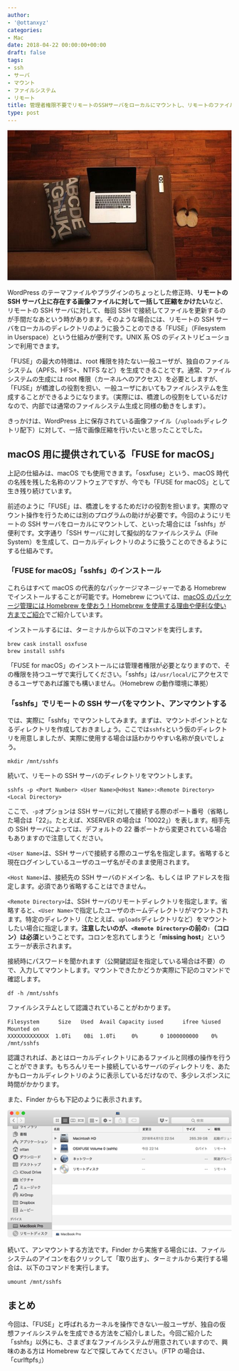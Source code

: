 ```yaml
---
author:
- '@ottanxyz'
categories:
- Mac
date: 2018-04-22 00:00:00+00:00
draft: false
tags:
- ssh
- サーバ
- マウント
- ファイルシステム
- リモート
title: 管理者権限不要でリモートのSSHサーバをローカルにマウントし、リモートのファイルを大量処理する
type: post
---
```


![](180422-5adc85507ced1.jpg)

WordPress のテーマファイルやプラグインのちょっとした修正時、**リモートの SSH サーバ上に存在する画像ファイルに対して一括して圧縮をかけたい**など、リモートの SSH サーバに対して、毎回 SSH で接続してファイルを更新するのが手間だなあという時があります。そのような場合には、リモートの SSH サーバをローカルのディレクトリのように扱うことのできる「FUSE」（Filesystem in Userspace）という仕組みが便利です。UNIX 系 OS のディストリビューションで利用できます。

「FUSE」の最大の特徴は、root 権限を持たない一般ユーザが、独自のファイルシステム（APFS、HFS+、NTFS など）を生成できることです。通常、ファイルシステムの生成には root 権限（カーネルへのアクセス）を必要としますが、「FUSE」が橋渡しの役割を担い、一般ユーザにおいてもファイルシステムを生成することができるようになります。（実際には、橋渡しの役割をしているだけなので、内部では通常のファイルシステム生成と同様の動きをします）。

きっかけは、WordPress 上に保存されている画像ファイル（`/uploads`ディレクトリ配下）に対して、一括で画像圧縮を行いたいと思ったことでした。

## macOS 用に提供されている「FUSE for macOS」

上記の仕組みは、macOS でも使用できます。「osxfuse」という、macOS 時代の名残を残した名称のソフトウェアですが、今でも「FUSE for macOS」として生き残り続けています。

前述のように「FUSE」は、橋渡しをするためだけの役割を担います。実際のマウント操作を行うためには別のプログラムの助けが必要です。今回のようにリモートの SSH サーバをローカルにマウントして、といった場合には「sshfs」が便利です。文字通り「SSH サーバに対して擬似的なファイルシステム（File System）を生成して、ローカルディレクトリのように扱うことのできるようにする仕組みです。

### 「FUSE for macOS」「sshfs」のインストール

これらはすべて macOS の代表的なパッケージマネージャーである Homebrew でインストールすることが可能です。Homebrew については、[macOS のパッケージ管理には Homebrew を使おう！Homebrew を使用する理由や便利な使い方までご紹介](/posts/2017/10/macos-package-manager-homebrew-6216/)でご紹介しています。

インストールするには、ターミナルから以下のコマンドを実行します。

    brew cask install osxfuse
    brew install sshfs

「FUSE for macOS」のインストールには管理者権限が必要となりますので、その権限を持つユーザで実行してください。「sshfs」は`/usr/local/`にアクセスできるユーザであれば誰でも構いません。（Homebrew の動作環境に準拠）

### 「sshfs」でリモートの SSH サーバをマウント、アンマウントする

では、実際に「sshfs」でマウントしてみます。まずは、マウントポイントとなるディレクトリを作成しておきましょう。ここでは`sshfs`という仮のディレクトリを用意しましたが、実際に使用する場合は話わかりやすい名称が良いでしょう。

    mkdir /mnt/sshfs

続いて、リモートの SSH サーバのディレクトリをマウントします。

    sshfs -p <Port Number> <User Name>@<Host Name>:<Remote Directory> <Local Directory>

ここで、`-p`オプションは SSH サーバに対して接続する際のポート番号（省略した場合は「22」。たとえば、XSERVER の場合は「10022」）を表します。相手先の SSH サーバによっては、デフォルトの 22 番ポートから変更されている場合もありますので注意してください。

`<User Name>`は、SSH サーバで接続する際のユーザ名を指定します。省略すると現在ログインしているユーザのユーザ名がそのまま使用されます。

`<Host Name>`は、接続先の SSH サーバのドメイン名、もしくは IP アドレスを指定します。必須であり省略することはできません。

`<Remote Directory>`は、SSH サーバのリモートディレクトリを指定します。省略すると、`<User Name>`で指定したユーザのホームディレクトリがマウントされます。特定のディレクトリ（たとえば、`uploads`ディレクトリなど）をマウントしたい場合に指定します。**注意したいのが、`<Remote Directory>`の前の`:`（コロン）は必須**ということです。コロンを忘れてしまうと「**missing host**」というエラーが表示されます。

接続時にパスワードを聞かれます（公開鍵認証を指定している場合は不要）ので、入力してマウントします。マウントできたかどうか実際に下記のコマンドで確認します。

    df -h /mnt/sshfs

ファイルシステムとして認識されていることがわかります。

    Filesystem      Size   Used  Avail Capacity iused      ifree %iused  Mounted on
    XXXXXXXXXXXXX  1.0Ti    0Bi  1.0Ti     0%       0 1000000000    0%   /mnt/sshfs

認識されれば、あとはローカルディレクトリにあるファイルと同様の操作を行うことができます。もちろんリモート接続しているサーバのディレクトリを、あたかもローカルディレクトリのように表示しているだけなので、多少レスポンスに時間がかかります。

また、Finder からも下記のように表示されます。

![](180422-5adc8aefe1d26.png)

続いて、アンマウントする方法です。Finder から実施する場合には、ファイルシステムのアイコンを右クリックして「取り出す」、ターミナルから実行する場合は、以下のコマンドを実行します。

    umount /mnt/sshfs

## まとめ

今回は、「FUSE」と呼ばれるカーネルを操作できない一般ユーザが、独自の仮想ファイルシステムを生成できる方法をご紹介しました。今回ご紹介した「sshfs」以外にも、さまざまなファイルシステムが用意されていますので、興味のある方は Homebrew などで探してみてください。（FTP の場合は、「curlftpfs」）